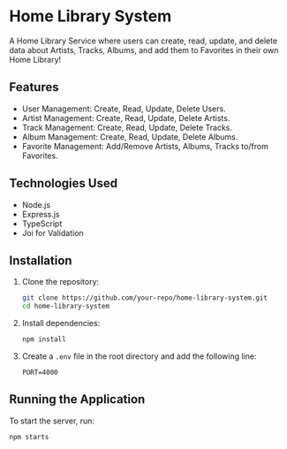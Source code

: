 # Home Library System

A Home Library Service where users can create, read, update, and delete data about Artists, Tracks, Albums, and add them to Favorites in their own Home Library!

## Features

- User Management: Create, Read, Update, Delete Users.
- Artist Management: Create, Read, Update, Delete Artists.
- Track Management: Create, Read, Update, Delete Tracks.
- Album Management: Create, Read, Update, Delete Albums.
- Favorite Management: Add/Remove Artists, Albums, Tracks to/from Favorites.

## Technologies Used

- Node.js
- Express.js
- TypeScript
- Joi for Validation

## Installation

1. Clone the repository:

   ```bash
   git clone https://github.com/your-repo/home-library-system.git
   cd home-library-system
   ```

2. Install dependencies:

   ```bash
   npm install
   ```

3. Create a `.env` file in the root directory and add the following line:
   ```
   PORT=4000
   ```

## Running the Application

To start the server, run:

```bash
npm starts
```

